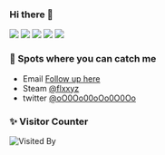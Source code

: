 ### Hi there 👋

![](https://github-profile-summary-cards.vercel.app/api/cards/profile-details?username=flxxyz&theme=github)
![](https://github-profile-summary-cards.vercel.app/api/cards/repos-per-language?username=flxxyz&theme=github)
![](https://github-profile-summary-cards.vercel.app/api/cards/most-commit-language?username=flxxyz&theme=github)
![](https://github-profile-summary-cards.vercel.app/api/cards/stats?username=flxxyz&theme=github)
![](https://github-profile-summary-cards.vercel.app/api/cards/productive-time?username=flxxyz&theme=github)

### 🥷 Spots where you can catch me

- Email [Follow up here](mailto:to@darker.to)
- Steam [@flxxyz](https://steamcommunity.com/id/flxxyz/)
- twitter [@oO0Oo00oOo0O0Oo](https://twitter.com/oO0Oo00oOo0O0Oo)

### ✨ Visitor Counter

![Visited By](https://count.getloli.com/get/@flxxyz?theme=moebooru)
